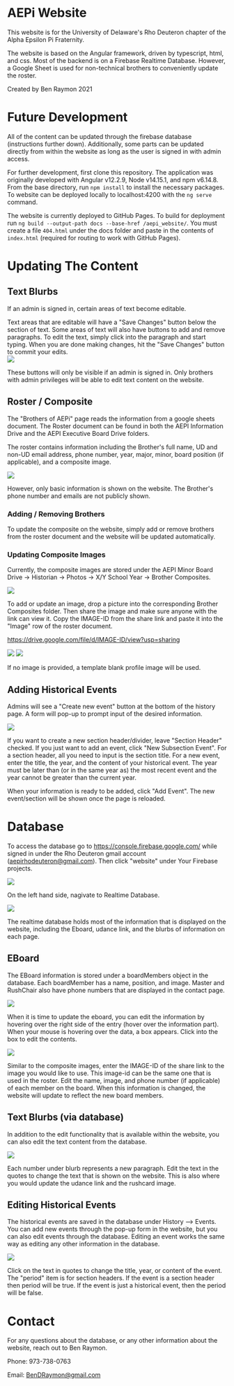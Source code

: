 # AEPi Website

This website is for the University of Delaware's Rho Deuteron chapter of the Alpha Epsilon Pi Fraternity.  

The website is based on the Angular framework, driven by typescript, html, and css. Most of the backend is on a Firebase Realtime Database. However, a Google Sheet is used for non-technical brothers to conveniently update the roster.

Created by Ben Raymon 2021

# Future Development
All of the content can be updated through the firebase database (instructions further down). Additionally, some parts can be updated directly from within the website as long as the user is signed in with admin access.


For further development, first clone this repository. The application was originally developed with Angular v12.2.9, Node v14.15.1, and npm v6.14.8. From the base directory, run `npm install` to install the necessary packages. To website can be deployed locally to localhost:4200 with the `ng serve` command. 

The website is currently deployed to GitHub Pages. To build for deployment run `ng build --output-path docs --base-href /aepi_website/`. You must create a file `404.html` under the docs folder and paste in the contents of `index.html` (required for routing to work with GitHub Pages). 

# Updating The Content
## Text Blurbs
If an admin is signed in, certain areas of text become editable. 

Text areas that are editable will have a "Save Changes" button below the section of text. Some areas of text will also have buttons to add and remove paragraphs. To edit the text, simply click into the paragraph and start typing. When you are done making changes, hit the "Save Changes" button to commit your edits.  
<img src="src/assets/readme/edittext.png">

These buttons will only be visible if an admin is signed in. Only brothers with admin privileges will be able to edit text content on the website.  

## Roster / Composite
The "Brothers of AEPi" page reads the information from a google sheets document. The Roster document can be found in both the AEPI Information Drive and the AEPI Executive Board Drive folders. 

The roster contains information including the Brother's full name, UD and non-UD email address, phone number, year, major, minor, board position (if applicable), and a composite image. 

<img src="src/assets/readme/rosterentry.jpg">

However, only basic information is shown on the website. The Brother's phone number and emails are not publicly shown.


### Adding / Removing Brothers
To update the composite on the website, simply add or remove brothers from the roster document and the website will be updated automatically.

### Updating Composite Images

Currently, the composite images are stored under the AEPI Minor Board Drive -> Historian -> Photos -> X/Y School Year -> Brother Composites. 

<img src="src/assets/readme/compositelocation.PNG">

To add or update an image, drop a picture into the corresponding Brother Composites folder. Then share the image and make sure anyone with the link can view it. Copy the IMAGE-ID from the share link and paste it into the "Image" row of the roster document. 

https://drive.google.com/file/d/IMAGE-ID/view?usp=sharing

<img src="src/assets/readme/imageid.PNG">
<img src="src/assets/readme/rosterimage.PNG">

If no image is provided, a template blank profile image will be used.

## Adding Historical Events

Admins will see a "Create new event" button at the bottom of the history page. A form will pop-up to prompt input of the desired information. 

<img src="src/assets/readme/history-form.PNG">

If you want to create a new section header/divider, leave "Section Header" checked. If you just want to add an event, click "New Subsection Event". For a section header, all you need to input is the section title. For a new event, enter the title, the year, and the content of your historical event. The year must be later than (or in the same year as) the most recent event and the year cannot be greater than the current year. 

When your information is ready to be added, click "Add Event". The new event/section will be shown once the page is reloaded. 

# Database

To access the database go to https://console.firebase.google.com/ while signed in under the Rho Deuteron gmail account (aepirhodeuteron@gmail.com). Then click "website" under Your Firebase projects. 

<img src="src/assets/readme/firebaseproject.PNG">

On the left hand side, nagivate to Realtime Database. 

<img src="src/assets/readme/realtimedatabase.PNG">

The realtime database holds most of the information that is displayed on the website, including the Eboard, udance link, and the blurbs of information on each page. 

## EBoard
The EBoard information is stored under a boardMembers object in the database. Each boardMember has a name, position, and image. Master and RushChair also have phone numbers that are displayed in the contact page. 

<img src="src/assets/readme/firebaseeboard.PNG">

When it is time to update the eboard, you can edit the information by hovering over the right side of the entry (hover over the information part). When your mouse is hovering over the data, a box appears. Click into the box to edit the contents.

<img src="src/assets/readme/editdata.PNG">

Similar to the composite images, enter the IMAGE-ID of the share link to the image you would like to use. This image-id can be the same one that is used in the roster. Edit the name, image, and phone number (if applicable) of each member on the board. When this information is changed, the website will update to reflect the new board members. 


## Text Blurbs (via database)

In addition to the edit functionality that is available within the website, you can also edit the text content from the database. 

<img src="src/assets/readme/firebasehomerush.PNG">

Each number under blurb represents a new paragraph. Edit the text in the quotes to change the text that is shown on the website. This is also where you would update the udance link and the rushcard image. 


## Editing Historical Events

The historical events are saved in the database under History --> Events. You can add new events through the pop-up form in the website, but you can also edit events through the database. Editing an event works the same way as editing any other information in the database. 

<img src="src/assets/readme/history-database.PNG">

Click on the text in quotes to change the title, year, or content of the event. The "period" item is for section headers. If the event is a section header then period will be true. If the event is just a historical event, then the period will be false.




# Contact 
For any questions about the database, or any other information about the website, reach out to Ben Raymon. 

Phone: 973-738-0763

Email: BenDRaymon@gmail.com